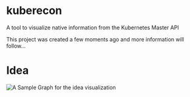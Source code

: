 # kuberecon
A tool to visualize native information from the Kubernetes Master API

This project was created a few moments ago and more information will follow...

# Idea
![A Sample Graph for the idea visualization ](https://github.com/dmlabs/kuberecon/blob/master/kuberecon.png)
